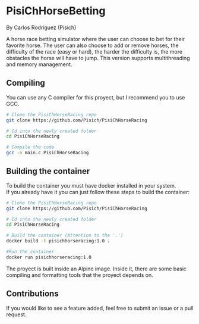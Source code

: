 # PisiChHorseBetting
By Carlos Rodríguez (Pisich)

A horse race betting simulator where the user can choose to bet for their favorite horse. The user can also choose to add or remove horses, the difficulty of the race (easy or hard), the harder the difficulty is, the more obstacles the horse will have to jump. This version supports multithreading and memory management.

## Compiling
You can use any C compiler for this proyect, but I recommend you to use GCC.
```bash
# Clone the PisiChHorseRacing repo
git clone https://github.com/Pisich/PisiChHorseRacing

# Cd into the newly created folder
cd PisiChHorseRacing

# Compile the code
gcc -o main.c PisiChHorseRacing
```
## Building the container
To build the container you must have docker installed in your system.</br>
If you already have it you can just follow these steps to build the container:
```bash
# Clone the PisiChHorseRacing repo
git clone https://github.com/Pisich/PisiChHorseRacing

# Cd into the newly created folder
cd PisiChHorseRacing

# Build the container (Attention to the '.')
docker build -t pisichhorseracing:1.0 .

#Run the container
docker run pisichhorseracing:1.0
```
The proyect is built inside an Alpine image. Inside it, there are some basic compiling and formatting tools that the proyect depends on.
## Contributions
If you would like to see a feature added, feel free to submit an issue or a pull request.
